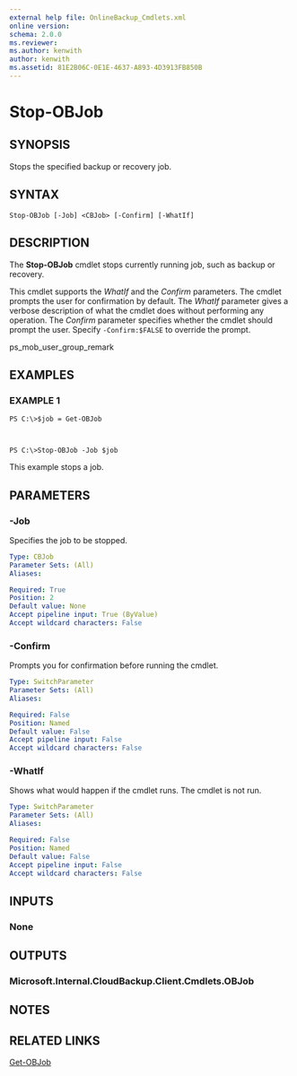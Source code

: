 ```yaml
---
external help file: OnlineBackup_Cmdlets.xml
online version: 
schema: 2.0.0
ms.reviewer:
ms.author: kenwith
author: kenwith
ms.assetid: 81E2B06C-0E1E-4637-A893-4D3913FB850B
---
```


# Stop-OBJob

## SYNOPSIS
Stops the specified backup or recovery job.

## SYNTAX

```
Stop-OBJob [-Job] <CBJob> [-Confirm] [-WhatIf]
```

## DESCRIPTION
The **Stop-OBJob** cmdlet stops currently running job, such as backup or recovery.

This cmdlet supports the *WhatIf* and the *Confirm* parameters.
The cmdlet prompts the user for confirmation by default.
The *WhatIf* parameter gives a verbose description of what the cmdlet does without performing any operation.
The *Confirm* parameter specifies whether the cmdlet should prompt the user.
Specify `-Confirm:$FALSE` to override the prompt.

ps_mob_user_group_remark

## EXAMPLES

### EXAMPLE 1
```
PS C:\>$job = Get-OBJob



PS C:\>Stop-OBJob -Job $job
```

This example stops a job.

## PARAMETERS

### -Job
Specifies the job to be stopped.

```yaml
Type: CBJob
Parameter Sets: (All)
Aliases: 

Required: True
Position: 2
Default value: None
Accept pipeline input: True (ByValue)
Accept wildcard characters: False
```

### -Confirm
Prompts you for confirmation before running the cmdlet.

```yaml
Type: SwitchParameter
Parameter Sets: (All)
Aliases: 

Required: False
Position: Named
Default value: False
Accept pipeline input: False
Accept wildcard characters: False
```

### -WhatIf
Shows what would happen if the cmdlet runs.
The cmdlet is not run.

```yaml
Type: SwitchParameter
Parameter Sets: (All)
Aliases: 

Required: False
Position: Named
Default value: False
Accept pipeline input: False
Accept wildcard characters: False
```

## INPUTS

### None

## OUTPUTS

### Microsoft.Internal.CloudBackup.Client.Cmdlets.OBJob

## NOTES

## RELATED LINKS

[Get-OBJob](./Get-OBJob.md)

